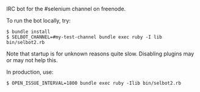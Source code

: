 IRC bot for the #selenium channel on freenode.

To run the bot locally, try:

    $ bundle install
    $ SELBOT_CHANNEL=#my-test-channel bundle exec ruby -I lib bin/selbot2.rb
    
Note that startup is for unknown reasons quite slow. Disabling plugins may or may not help this.

In production, use:

    $ OPEN_ISSUE_INTERVAL=1800 bundle exec ruby -Ilib bin/selbot2.rb
